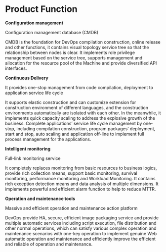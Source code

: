 # Product Function

**Configuration management**

Configuration management database (CMDB)

CMDB is the foundation for DevOps compilation construction, online release and other functions, it contains visual topology service tree so that the relationship between nodes is clear. It implements role privilege management based on the service tree, supports management and allocation for the resource pool of the Machine and provide diversified API interfaces.

**Continuous Delivery**

It provides one-stop management from code compilation, deployment to application service life cycle

It supports elastic construction and can customize extension for construction environment of different languages, and the construction environments automatically are isolated with each other. In the meanwhile, it implements quick capacity scaling to address the explosive growth of the business. Complete applications’ service life cycle management by one-stop, including compilation construction, program packages’ deployment, start and stop, auto scaling and application off-line to implement full process management for the applications.

**Intelligent monitoring**

Full-link monitoring service

It completely replaces monitoring from basic resources to business logics, provide rich collection means, support basic monitoring, survival monitoring, performance monitoring and Workload Monitoring. It contains rich exception detection means and data analysis of multiple dimensions. It implements powerful and efficient alarm function to help to reduce MTTR.

**Operation and maintenance tools**

Massive and efficient operation and maintenance action platform

DevOps provide HA, secure, efficient image packaging service and provide multiple automatic services including script execution, file distribution and other normal operations, which can satisfy various complex operation and maintenance scenarios with one-key operation to implement genuine Web automatic operation and maintenance and efficiently improve the efficient and reliable of operation and maintenance.
